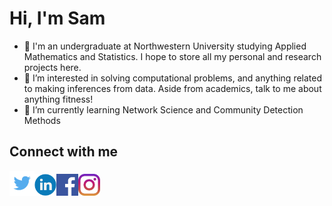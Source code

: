 # Hi, I'm Sam
- 👋 I'm an undergraduate at Northwestern University studying Applied Mathematics and Statistics. I hope to store all my personal and research projects here.
- 👀 I’m interested in solving computational problems, and anything related to making inferences from data. Aside from academics, talk to me about anything fitness!
- 🌱 I’m currently learning Network Science and Community Detection Methods

## Connect with me
<a href = https://twitter.com/ChianSamuel><img src="https://github.com/samuelchian/samuelchian/blob/main/twit.png" width=40></a><a href = https://www.linkedin.com/in/samuel-chian><img src="https://github.com/samuelchian/samuelchian/blob/main/linkedin.png" width=35></a><a href = https://www.facebook.com/samuelhgchian/><img src="https://github.com/samuelchian/samuelchian/blob/main/facebook.png" width=35></a><a href = https://www.facebook.com/samuelhgchian/><img src="https://github.com/samuelchian/samuelchian/blob/main/instagram.png" width=35></a>


<!---
samuelchian/samuelchian is a ✨ special ✨ repository because its `README.md` (this file) appears on your GitHub profile.
You can click the Preview link to take a look at your changes.
--->
